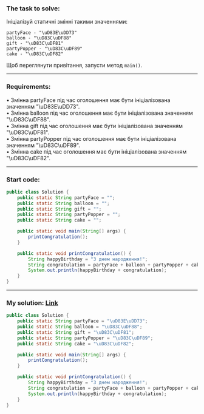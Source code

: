 ### **The task to solve:**  

Ініціалізуй статичні змінні такими значеннями:
```
partyFace - "\uD83E\uDD73"
balloon - "\uD83C\uDF88"
gift - "\uD83C\uDF81"
partyPopper - "\uD83C\uDF89"
cake - "\uD83C\uDF82"
```
Щоб переглянути привітання, запусти метод `main()`.

---

### **Requirements:**  

• Змінна partyFace під час оголошення має бути ініціалізована значенням "\uD83E\uDD73".  
• Змінна balloon під час оголошення має бути ініціалізована значенням "\uD83C\uDF88".  
• Змінна gift під час оголошення має бути ініціалізована значенням "\uD83C\uDF81".  
• Змінна partyPopper під час оголошення має бути ініціалізована значенням "\uD83C\uDF89".  
• Змінна cake під час оголошення має бути ініціалізована значенням "\uD83C\uDF82".

---

### **Start code:**  

```java
public class Solution {
    public static String partyFace = "";
    public static String balloon = "";
    public static String gift = "";
    public static String partyPopper = "";
    public static String cake = "";

    public static void main(String[] args) {
        printCongratulation();
    }

    public static void printCongratulation() {
        String happyBirthday = "З днем народження!";
        String congratulation = partyFace + balloon + partyPopper + cake + gift;
        System.out.println(happyBirthday + congratulation);
    }
}
```

---

### **My solution: [Link](./src/Solution.java)**  

```java
public class Solution {
    public static String partyFace = "\uD83E\uDD73";
    public static String balloon = "\uD83C\uDF88";
    public static String gift = "\uD83C\uDF81";
    public static String partyPopper = "\uD83C\uDF89";
    public static String cake = "\uD83C\uDF82";

    public static void main(String[] args) {
        printCongratulation();
    }

    public static void printCongratulation() {
        String happyBirthday = "З днем народження!";
        String congratulation = partyFace + balloon + partyPopper + cake + gift;
        System.out.println(happyBirthday + congratulation);
    }
}
```
